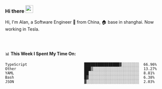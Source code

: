 ### Hi there <img src="https://media.giphy.com/media/hvRJCLFzcasrR4ia7z/giphy.gif" width="25px">

<!-- ![visitors](https://visitor-badge.glitch.me/badge?page_id=dislfyer.dislfyer) -->

Hi, I'm Alan, a Software Engineer 🚀 from China, 🏠 base in shanghai. Now working in Tesla.

<br/>
<br/>

📊 **This Week I Spent My Time On:**


<!--START_SECTION:waka-->

```text
TypeScript                          ████████████████▓░░░░░░░░  66.96%
Other                               ███▒░░░░░░░░░░░░░░░░░░░░░  13.27%
YAML                                ██░░░░░░░░░░░░░░░░░░░░░░░  8.81%
Bash                                █▓░░░░░░░░░░░░░░░░░░░░░░░  6.38%
JSON                                ▓░░░░░░░░░░░░░░░░░░░░░░░░  2.03%
```

<!--END_SECTION:waka-->

<!--
**About Me:**
 -->
